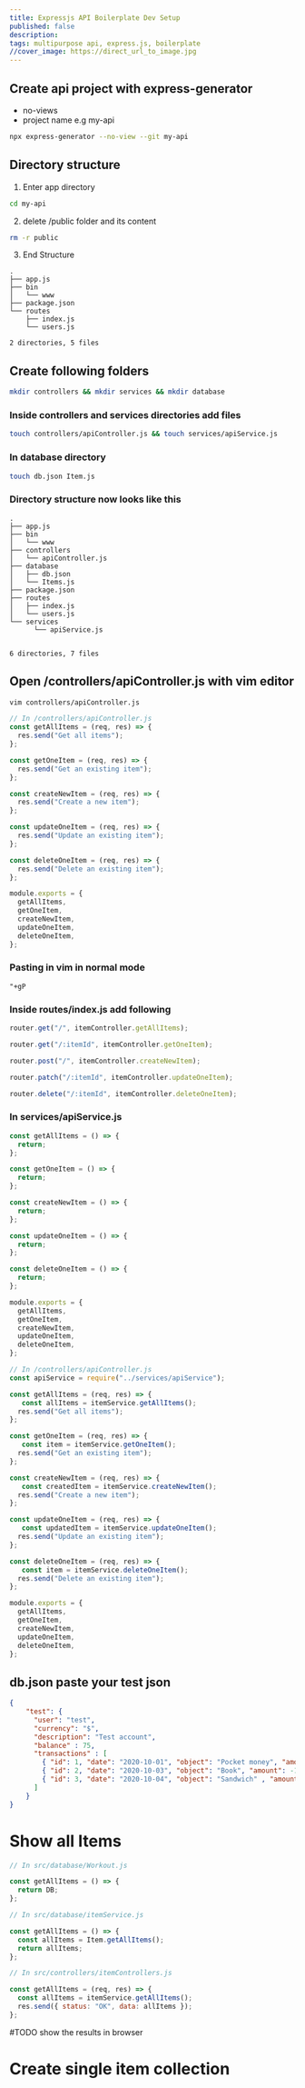 ```yaml
---
title: Expressjs API Boilerplate Dev Setup
published: false
description: 
tags: multipurpose api, express.js, boilerplate
//cover_image: https://direct_url_to_image.jpg
---
```


## Create api project with express-generator
- no-views
- project name e.g my-api
```bash
npx express-generator --no-view --git my-api
```

## Directory structure
1. Enter app directory
```bash
cd my-api
```
2. delete /public folder and its content
```bash
rm -r public
```
3. End Structure
```
.
├── app.js
├── bin
│   └── www
├── package.json
└── routes
    ├── index.js
    └── users.js

2 directories, 5 files 
```
## Create following folders
```bash
mkdir controllers && mkdir services && mkdir database
```
### Inside controllers and services directories add files
```bash
touch controllers/apiController.js && touch services/apiService.js
```

### In database directory
```bash
touch db.json Item.js
```

### Directory structure now looks like this
```
.
├── app.js
├── bin
│   └── www
├── controllers
│   └── apiController.js
├── database
│   ├── db.json
│   └── Items.js
├── package.json
├── routes
│   ├── index.js
│   └── users.js
└── services
      └── apiService.js
 

6 directories, 7 files

```

## Open /controllers/apiController.js with vim editor

```bash
vim controllers/apiController.js
```

```js
// In /controllers/apiController.js
const getAllItems = (req, res) => {
  res.send("Get all items");
};

const getOneItem = (req, res) => {
  res.send("Get an existing item");
};

const createNewItem = (req, res) => {
  res.send("Create a new item");
};

const updateOneItem = (req, res) => {
  res.send("Update an existing item");
};

const deleteOneItem = (req, res) => {
  res.send("Delete an existing item");
};

module.exports = {
  getAllItems,
  getOneItem,
  createNewItem,
  updateOneItem,
  deleteOneItem,
};
```

### Pasting in vim in normal mode 
```vim
"+gP
```
### Inside routes/index.js add following

```js
router.get("/", itemController.getAllItems);

router.get("/:itemId", itemController.getOneItem);

router.post("/", itemController.createNewItem);

router.patch("/:itemId", itemController.updateOneItem);

router.delete("/:itemId", itemController.deleteOneItem);

```

### In services/apiService.js
```js
const getAllItems = () => {
  return;
};

const getOneItem = () => {
  return;
};

const createNewItem = () => {
  return;
};

const updateOneItem = () => {
  return;
};

const deleteOneItem = () => {
  return;
};

module.exports = {
  getAllItems,
  getOneItem,
  createNewItem,
  updateOneItem,
  deleteOneItem,
};
```

```js
// In /controllers/apiController.js
const apiService = require("../services/apiService");

const getAllItems = (req, res) => {
   const allItems = itemService.getAllItems();
  res.send("Get all items");
};

const getOneItem = (req, res) => {
   const item = itemService.getOneItem();
  res.send("Get an existing item");
};

const createNewItem = (req, res) => {
   const createdItem = itemService.createNewItem();
  res.send("Create a new item");
};

const updateOneItem = (req, res) => {
   const updatedItem = itemService.updateOneItem();
  res.send("Update an existing item");
};

const deleteOneItem = (req, res) => {
   const item = itemService.deleteOneItem();
  res.send("Delete an existing item");
};

module.exports = {
  getAllItems,
  getOneItem,
  createNewItem,
  updateOneItem,
  deleteOneItem,
};
```

## db.json paste your test json 

```json
{
    "test": {
      "user": "test",
      "currency": "$",
      "description": "Test account",
      "balance" : 75,
      "transactions" : [
        { "id": 1, "date": "2020-10-01", "object": "Pocket money", "amount": 50 },
        { "id": 2, "date": "2020-10-03", "object": "Book", "amount": -10 },
        { "id": 3, "date": "2020-10-04", "object": "Sandwich" , "amount": -5 }
      ]
    }
}
```

# Show all Items 

```js
// In src/database/Workout.js

const getAllItems = () => {
  return DB;
};
```

```js
// In src/database/itemService.js

const getAllItems = () => {
  const allItems = Item.getAllItems();
  return allItems;
};

```

```js
// In src/controllers/itemControllers.js

const getAllItems = (req, res) => {
  const allItems = itemService.getAllItems();
  res.send({ status: "OK", data: allItems });
};

```

#TODO show the results in browser

# Create single item collection
```js

```
